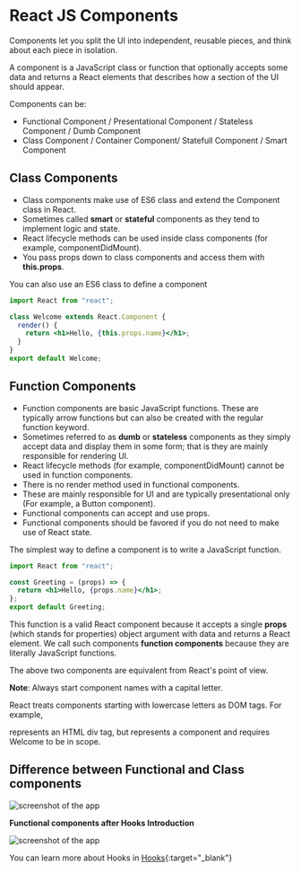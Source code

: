 # React JS Components

Components let you split the UI into independent, reusable pieces, and think about each piece in isolation.

A component is a JavaScript class or function that optionally accepts some data and returns a React elements that describes how a section of the UI should appear.

Components can be:

- Functional Component / Presentational Component / Stateless Component / Dumb Component
- Class Component / Container Component/ Statefull Component / Smart Component

## Class Components

- Class components make use of ES6 class and extend the Component class in React.
- Sometimes called **smart** or **stateful** components as they tend to implement logic and state.
- React lifecycle methods can be used inside class components (for example, componentDidMount).
- You pass props down to class components and access them with **this.props**.

You can also use an ES6 class to define a component

```jsx
import React from "react";

class Welcome extends React.Component {
  render() {
    return <h1>Hello, {this.props.name}</h1>;
  }
}
export default Welcome;
```

## Function Components

- Function components are basic JavaScript functions. These are typically arrow functions but can also be created with the regular function keyword.
- Sometimes referred to as **dumb** or **stateless** components as they simply accept data and display them in some form; that is they are mainly responsible for rendering UI.
- React lifecycle methods (for example, componentDidMount) cannot be used in function components.
- There is no render method used in functional components.
- These are mainly responsible for UI and are typically presentational only (For example, a Button component).
- Functional components can accept and use props.
- Functional components should be favored if you do not need to make use of React state.

The simplest way to define a component is to write a JavaScript function.

```jsx
import React from "react";

const Greeting = (props) => {
  return <h1>Hello, {props.name}</h1>;
};
export default Greeting;
```

This function is a valid React component because it accepts a single **props** (which stands for properties) object argument with data and returns a React element. We call such components **function components** because they are literally JavaScript functions.

The above two components are equivalent from React's point of view.

**Note**: Always start component names with a capital letter.

React treats components starting with lowercase letters as DOM tags. For example, <div /> represents an HTML div tag, but <Welcome /> represents a component and requires Welcome to be in scope.

## Difference between Functional and Class components

![screenshot of the app](https://raw.githubusercontent.com/praveenorugantitech/praveenorugantitech-reactjs-course/master/4_Components/images/components.PNG)

**Functional components after Hooks Introduction**

![screenshot of the app](https://raw.githubusercontent.com/praveenorugantitech/praveenorugantitech-reactjs-course/master/4_Components/images/components_comparision.PNG)

You can learn more about Hooks in [Hooks](https://praveenorugantitech.github.io/praveenorugantitech-reactjs-course/7_Hooks/){:target="_blank"} 
